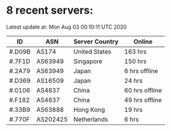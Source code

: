 # 8 recent servers:

Latest update at: Mon Aug 03 00:10:11 UTC 2020

| ID | ASN | Server Country | Online |
| -- | --- | -------------- | ------ |
| #.D09B | AS174 | United States | 163 hrs |
| #.7F1D | AS63949 | Singapore | 150 hrs |
| #.2A79 | AS63949 | Japan | 6 hrs offline |
| #.D369 | AS16509 | Japan | 24 hrs |
| #.0106 | AS4837 | China | 60 hrs offline |
| #.F182 | AS4837 | China | 49 hrs offline |
| #.33B9 | AS63888 | Hong Kong | 19 hrs |
| #.770F | AS202425 | Netherlands | 6 hrs |

